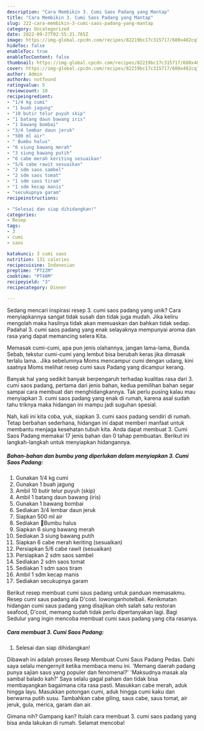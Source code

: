 ```yaml
---
description: "Cara Membikin 3. Cumi Saos Padang yang Mantap"
title: "Cara Membikin 3. Cumi Saos Padang yang Mantap"
slug: 222-cara-membikin-3-cumi-saos-padang-yang-mantap
category: Uncategorized
date: 2022-09-27T02:55:31.765Z
image: https://img-global.cpcdn.com/recipes/82219bc17c315717/680x482cq70/3-cumi-saos-padang-foto-resep-utama.jpg
hideToc: false
enableToc: true
enableTocContent: false
thumbnail: https://img-global.cpcdn.com/recipes/82219bc17c315717/680x482cq70/3-cumi-saos-padang-foto-resep-utama.jpg
cover: https://img-global.cpcdn.com/recipes/82219bc17c315717/680x482cq70/3-cumi-saos-padang-foto-resep-utama.jpg
author: Admin
authorAv: notfound
ratingvalue: 5
reviewcount: 10
recipeingredient:
- "1/4 kg cumi"
- "1 buah jagung"
- "10 butir telur puyuh skip"
- "1 batang daun bawang iris"
- "1 bawang bombai"
- "3/4 lembar daun jeruk"
- "500 ml air"
- " Bumbu halus"
- "6 siung bawang merah"
- "3 siung bawang putih"
- "6 cabe merah keriting sesuaikan"
- "5/6 cabe rawit sesuaikan"
- "2 sdm saos sambel"
- "2 sdm saos tomat"
- "1 sdm saos tiram"
- "1 sdm kecap manis"
- "secukupnya garam"
recipeinstructions:

- "Selesai dan siap dihidangkan!"
categories:
- Resep
tags:
- 3
- cumi
- saos

katakunci: 3 cumi saos 
nutrition: 131 calories
recipecuisine: Indonesian
preptime: "PT22M"
cooktime: "PT40M"
recipeyield: "3"
recipecategory: Dinner

---
```





Sedang mencari inspirasi resep 3. cumi saos padang yang unik? Cara menyiapkannya sangat tidak susah dan tidak juga mudah. Jika keliru mengolah maka hasilnya tidak akan memuaskan dan bahkan tidak sedap. Padahal 3. cumi saos padang yang enak selayaknya mempunyai aroma dan rasa yang dapat memancing selera Kita.





Memasak cumi-cumi, apa pun jenis olahannya, jangan lama-lama, Bunda. Sebab, tekstur cumi-cumi yang lembut bisa berubah keras jika dimasak terlalu lama.. Jika sebelumnya Moms mencampur cumi dengan udang, kini saatnya Moms melihat resep cumi saus Padang yang dicampur kerang.

Banyak hal yang sedikit banyak berpengaruh terhadap kualitas rasa dari 3. cumi saos padang, pertama dari jenis bahan, kedua pemilihan bahan segar sampai cara membuat dan menghidangkannya. Tak perlu pusing kalau mau menyiapkan 3. cumi saos padang yang enak di rumah, karena asal sudah tahu triknya maka hidangan ini mampu jadi suguhan spesial.






Nah, kali ini kita coba, yuk, siapkan 3. cumi saos padang sendiri di rumah. Tetap berbahan sederhana, hidangan ini dapat memberi manfaat untuk membantu menjaga kesehatan tubuh kita. Anda dapat membuat 3. Cumi Saos Padang memakai 17 jenis bahan dan 0 tahap pembuatan. Berikut ini langkah-langkah untuk menyiapkan hidangannya.

<!--inarticleads1-->

##### Bahan-bahan dan bumbu yang diperlukan dalam menyiapkan 3. Cumi Saos Padang:

1. Gunakan 1/4 kg cumi
1. Gunakan 1 buah jagung
1. Ambil 10 butir telur puyuh (skip)
1. Ambil 1 batang daun bawang (iris)
1. Gunakan 1 bawang bombai
1. Sediakan 3/4 lembar daun jeruk
1. Siapkan 500 ml air
1. Sediakan  📍Bumbu halus
1. Siapkan 6 siung bawang merah
1. Sediakan 3 siung bawang putih
1. Siapkan 6 cabe merah keriting (sesuaikan)
1. Persiapkan 5/6 cabe rawit (sesuaikan)
1. Persiapkan 2 sdm saos sambel
1. Sediakan 2 sdm saos tomat
1. Sediakan 1 sdm saos tiram
1. Ambil 1 sdm kecap manis
1. Sediakan secukupnya garam


Berikut resep membuat cumi saus padang untuk panduan memasakmu. Resep cumi saus padang ala D&#39;cost. lowonganhotelbali. Kenikmatan hidangan cumi saus padang yang disajikan oleh salah satu restoran seafood, D&#39;cost, memang sudah tidak perlu dipertanyakan lagi. Bagi Sedulur yang ingin mencoba membuat cumi saus padang yang cita rasanya. 

<!--inarticleads2-->

##### Cara membuat 3. Cumi Saos Padang:


1. Selesai dan siap dihidangkan!

Dibawah ini adalah proses Resep Membuat Cumi Saus Padang Pedas. Dahi saya selalu mengernyit ketika membaca menu ini. &#39;Memang daerah padang punya sajian saus yang populer dan fenomenal?&#39; &#39;Maksudnya masak ala sambal balado kah?&#39; Saya selalu gagal paham dan tidak bisa membayangkan bagaimana cita rasa pasti. Masukkan cabe merah, aduk hingga layu. Masukkan potongan cumi, aduk hingga cumi kaku dan berwarna putih susu. Tambahkan cabe giling, saus cabe, saus tomat, air jeruk, gula, merica, garam dan air. 

Gimana nih? Gampang kan? Itulah cara membuat 3. cumi saos padang yang bisa anda lakukan di rumah. Selamat mencoba!
